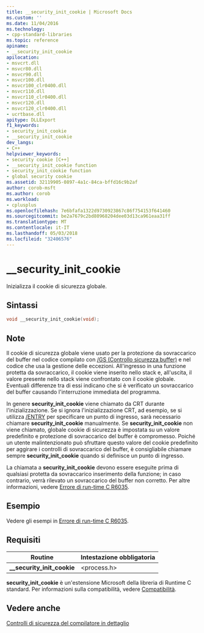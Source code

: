 ```yaml
---
title: __security_init_cookie | Microsoft Docs
ms.custom: ''
ms.date: 11/04/2016
ms.technology:
- cpp-standard-libraries
ms.topic: reference
apiname:
- __security_init_cookie
apilocation:
- msvcrt.dll
- msvcr80.dll
- msvcr90.dll
- msvcr100.dll
- msvcr100_clr0400.dll
- msvcr110.dll
- msvcr110_clr0400.dll
- msvcr120.dll
- msvcr120_clr0400.dll
- ucrtbase.dll
apitype: DLLExport
f1_keywords:
- security_init_cookie
- __security_init_cookie
dev_langs:
- C++
helpviewer_keywords:
- security cookie [C++]
- __security_init_cookie function
- security_init_cookie function
- global security cookie
ms.assetid: 32119905-0897-4a1c-84ca-bffd16c9b2af
author: corob-msft
ms.author: corob
ms.workload:
- cplusplus
ms.openlocfilehash: 7e6bfafa1322d9730923867c86f754153f641460
ms.sourcegitcommit: be2a7679c2bd80968204dee03d13ca961eaa31ff
ms.translationtype: MT
ms.contentlocale: it-IT
ms.lasthandoff: 05/03/2018
ms.locfileid: "32406576"
---
```

# <a name="securityinitcookie"></a>__security_init_cookie

Inizializza il cookie di sicurezza globale.

## <a name="syntax"></a>Sintassi

```C
void __security_init_cookie(void);
```

## <a name="remarks"></a>Note

Il cookie di sicurezza globale viene usato per la protezione da sovraccarico del buffer nel codice compilato con [/GS (Controllo sicurezza buffer)](../../build/reference/gs-buffer-security-check.md) e nel codice che usa la gestione delle eccezioni. All'ingresso in una funzione protetta da sovraccarico, il cookie viene inserito nello stack e, all'uscita, il valore presente nello stack viene confrontato con il cookie globale. Eventuali differenze tra di essi indicano che si è verificato un sovraccarico del buffer causando l'interruzione immediata del programma.

In genere **security_init_cookie** viene chiamato da CRT durante l'inizializzazione. Se si ignora l'inizializzazione CRT, ad esempio, se si utilizza [/ENTRY](../../build/reference/entry-entry-point-symbol.md) per specificare un punto di ingresso, sarà necessario chiamare **security_init_cookie** manualmente. Se **security_init_cookie** non viene chiamato, globale cookie di sicurezza è impostata su un valore predefinito e protezione di sovraccarico del buffer è compromesso. Poiché un utente malintenzionato può sfruttare questo valore del cookie predefinito per aggirare i controlli di sovraccarico del buffer, è consigliabile chiamare sempre **security_init_cookie** quando si definisce un punto di ingresso.

La chiamata a **security_init_cookie** devono essere eseguite prima di qualsiasi protetta da sovraccarico inserimento della funzione; in caso contrario, verrà rilevato un sovraccarico del buffer non corretto. Per altre informazioni, vedere [Errore di run-time C R6035](../../error-messages/tool-errors/c-runtime-error-r6035.md).

## <a name="example"></a>Esempio

Vedere gli esempi in [Errore di run-time C R6035](../../error-messages/tool-errors/c-runtime-error-r6035.md).

## <a name="requirements"></a>Requisiti

|Routine|Intestazione obbligatoria|
|-------------|---------------------|
|**__security_init_cookie**|\<process.h>|

**security_init_cookie** è un'estensione Microsoft della libreria di Runtime C standard. Per informazioni sulla compatibilità, vedere [Compatibilità](../../c-runtime-library/compatibility.md).

## <a name="see-also"></a>Vedere anche

[Controlli di sicurezza del compilatore in dettaglio](http://go.microsoft.com/fwlink/p/?linkid=7260)<br/>
